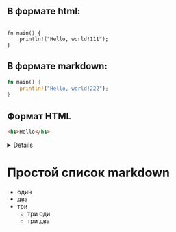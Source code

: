 

## В формате html:
<code class="language-rust"> 
fn main() {
    println!("Hello, world!111");
}
</code>

## В формате markdown:
```rust
fn main() {
    println!("Hello, world!222");
}
```

## Формат HTML
```html
<h1>Hello</h1>
```

<details>

<summary>Details</summary>

### You can add a header

You can add text within a collapsed section. 

|ffff|ffff|ffff|ffff|
|----|----|----|----|
|gggg|gggg|gggg|gggg|

You can add an image or a code block, too.

</details>

# Простой список markdown
- один
- два
- три
  - три оди
  - три два